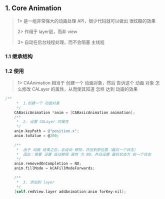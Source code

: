 ## 1. Core Animation

> 1> 是一组非常强大的动画处理 API，很少代码就可以做出 很炫酷的效果
>
> 2> 作用于 layer层，而非 view
>
> 3> 自动在后台线程处理，而不会阻塞 主线程

### 1.1 继承结构

### 1.2 使用

> 1> CAAnimation  相当于 创建一个 动画对象，然后 告诉这个 动画 对象 怎么修改 CALayer 的属性，从而使其知道 怎样 达到 动画的效果

```objective-c
/**
     *  1.创建一个 动画对象
     */
    CABasicAnimation *anim = [CABasicAnimation animation];
    /**
     *  2. 设置 CALayer 的属性
     */
    anim.keyPath = @"position.x";
    anim.toValue = @200;
    
    /**
     *  由于 动画 结束之后，会自动 移除，并回到原位置（最后一个状态）
     *  因此：需要 设置 自动移除 属性 为 NO，并且设置 最后状态为 前一个状态
     */
    anim.removedOnCompletion = NO;
    anim.fillMode = kCAFillModeForwards;
    
    /**
     *  3. 添加到 layer
     */
    [self.redView.layer addAnimation:anim forKey:nil];
```

